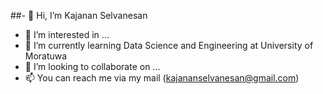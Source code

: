 ##- 👋 Hi, I’m Kajanan Selvanesan
- 👀 I’m interested in ...
- 🌱 I’m currently learning Data Science and Engineering at University of Moratuwa
- 💞️ I’m looking to collaborate on ...
- 📫 You can reach me via my mail (kajananselvanesan@gmail.com)

<!---
kajanan1212/kajanan1212 is a ✨ special ✨ repository because its `README.md` (this file) appears on your GitHub profile.
You can click the Preview link to take a look at your changes.
--->
